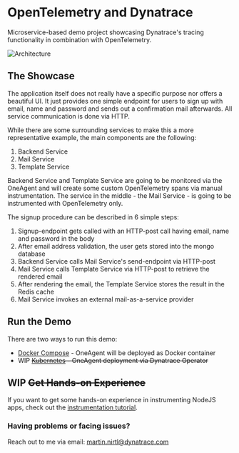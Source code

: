 # OpenTelemetry and Dynatrace

Microservice-based demo project showcasing Dynatrace's tracing functionality in combination with OpenTelemetry.

![Architecture](https://raw.githubusercontent.com/martinnirtl/otel-demo/master/docs/img/architecture-diagram.png)

## The Showcase

The application itself does not really have a specific purpose nor offers a beautiful UI. It just provides one simple endpoint for users to sign up with email, name and password and sends out a confirmation mail afterwards. All service communication is done via HTTP.

While there are some surrounding services to make this a more representative example, the main components are the following:

1. Backend Service
2. Mail Service
3. Template Service

Backend Service and Template Service are going to be monitored via the OneAgent and will create some custom OpenTelemetry spans via manual instrumentation. The service in the middle - the Mail Service - is going to be instrumented with OpenTelemetry only.

The signup procedure can be described in 6 simple steps:

1. Signup-endpoint gets called with an HTTP-post call having email, name and password in the body
2. After email address validation, the user gets stored into the mongo database
3. Backend Service calls Mail Service's send-endpoint via HTTP-post
4. Mail Service calls Template Service via HTTP-post to retrieve the rendered email
5. After rendering the email, the Template Service stores the result in the Redis cache
6. Mail Service invokes an external mail-as-a-service provider

## Run the Demo

There are two ways to run this demo:

- [Docker Compose](https://github.com/martinnirtl/otel-demo/tree/master/compose) - OneAgent will be deployed as Docker container
- WIP ~~[Kubernetes](https://github.com/martinnirtl/otel-demo/tree/master/kubernetes) - OneAgent deployment via Dynatrace Operator~~

## WIP ~~Get Hands-on Experience~~

If you want to get some hands-on experience in instrumenting NodeJS apps, check out the [instrumentation tutorial](https://github.com/martinnirtl/otel-demo/tree/master/docs/instrumentation-tutorial).

### Having problems or facing issues?

Reach out to me via email: [martin.nirtl@dynatrace.com](mailto:martin.nirtl@dynatrace.com)
